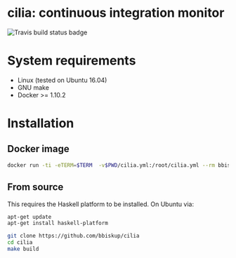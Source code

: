 # cilia: continuous integration monitor 

![Travis build status badge][travis-badge]

[travis-badge]: https://travis-ci.org/bbiskup/cilia.svg?branch=dev

# System requirements

* Linux (tested on Ubuntu 16.04)
* GNU make
* Docker >= 1.10.2

# Installation

## Docker image

```bash
docker run -ti -eTERM=$TERM  -v$PWD/cilia.yml:/root/cilia.yml --rm bbiskup/cilia
```

## From source
This requires the Haskell platform to be installed. On Ubuntu via:

```bash
apt-get update
apt-get install haskell-platform
```

```bash
git clone https://github.com/bbiskup/cilia
cd cilia
make build
```

